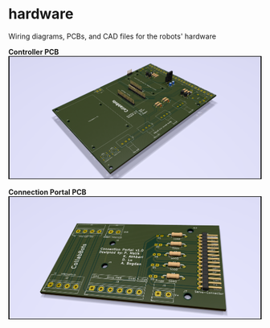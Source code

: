 # hardware
Wiring diagrams, PCBs, and CAD files for the robots' hardware

**Controller PCB**
![alt text](./pcbs/controller/controller.png?raw=true "controller")

**Connection Portal PCB**
![alt_text](./pcbs/connection-portal/connection-portal.png?raw=true "connection-portal")
